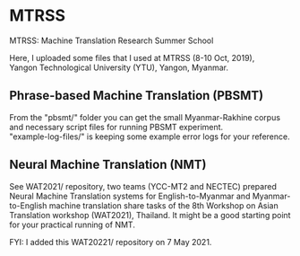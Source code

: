 # MTRSS
MTRSS: Machine Translation Research Summer School

Here, I uploaded some files that I used at MTRSS (8-10 Oct, 2019),  
Yangon Technological University (YTU), Yangon, Myanmar.  

## Phrase-based Machine Translation (PBSMT)

From the "pbsmt/" folder you can get the small Myanmar-Rakhine corpus and necessary script files for running PBSMT experiment.  
"example-log-files/" is keeping some example error logs for your reference.  

## Neural Machine Translation (NMT)

See WAT2021/ repository, two teams (YCC-MT2 and NECTEC) prepared Neural Machine Translation systems for English-to-Myanmar and Myanmar-to-English machine translation share tasks of the 8th Workshop on Asian Translation workshop (WAT2021), Thailand. It might be a good starting point for your practical running of NMT.
 
FYI: I added this WAT20221/ repository on 7 May 2021.  

